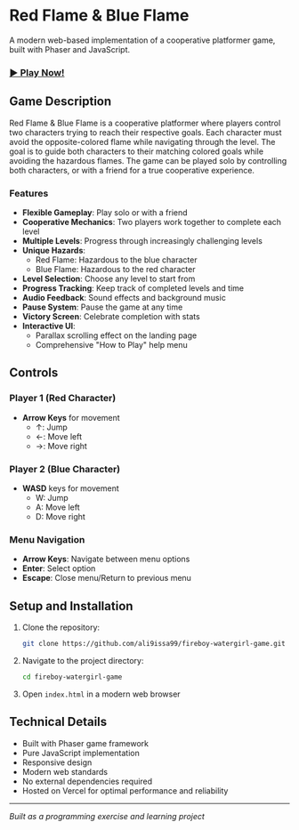 # Red Flame & Blue Flame

A modern web-based implementation of a cooperative platformer game, built with Phaser and JavaScript.

### [▶️ Play Now!](https://fireboy-watergirl-game.vercel.app/)

## Game Description

Red Flame & Blue Flame is a cooperative platformer where players control two characters trying to reach their respective goals. Each character must avoid the opposite-colored flame while navigating through the level. The goal is to guide both characters to their matching colored goals while avoiding the hazardous flames. The game can be played solo by controlling both characters, or with a friend for a true cooperative experience.

### Features

- **Flexible Gameplay**: Play solo or with a friend
- **Cooperative Mechanics**: Two players work together to complete each level
- **Multiple Levels**: Progress through increasingly challenging levels
- **Unique Hazards**:
  - Red Flame: Hazardous to the blue character
  - Blue Flame: Hazardous to the red character
- **Level Selection**: Choose any level to start from
- **Progress Tracking**: Keep track of completed levels and time
- **Audio Feedback**: Sound effects and background music
- **Pause System**: Pause the game at any time
- **Victory Screen**: Celebrate completion with stats
- **Interactive UI**:
  - Parallax scrolling effect on the landing page
  - Comprehensive "How to Play" help menu

## Controls

### Player 1 (Red Character)
- **Arrow Keys** for movement
  - ↑: Jump
  - ←: Move left
  - →: Move right

### Player 2 (Blue Character)
- **WASD** keys for movement
  - W: Jump
  - A: Move left
  - D: Move right

### Menu Navigation
- **Arrow Keys**: Navigate between menu options
- **Enter**: Select option
- **Escape**: Close menu/Return to previous menu

## Setup and Installation

1. Clone the repository:
   ```bash
   git clone https://github.com/ali9issa99/fireboy-watergirl-game.git
   ```

2. Navigate to the project directory:
   ```bash
   cd fireboy-watergirl-game
   ```

3. Open `index.html` in a modern web browser

## Technical Details

- Built with Phaser game framework
- Pure JavaScript implementation
- Responsive design
- Modern web standards
- No external dependencies required
- Hosted on Vercel for optimal performance and reliability

---

*Built as a programming exercise and learning project*